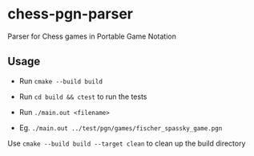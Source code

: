 # chess-pgn-parser
Parser for Chess games in Portable Game Notation

## Usage

- Run `cmake --build build`

- Run `cd build && ctest` to run the tests

- Run `./main.out <filename>`
- Eg. `./main.out ../test/pgn/games/fischer_spassky_game.pgn`

Use `cmake --build build --target clean` to clean up the build directory